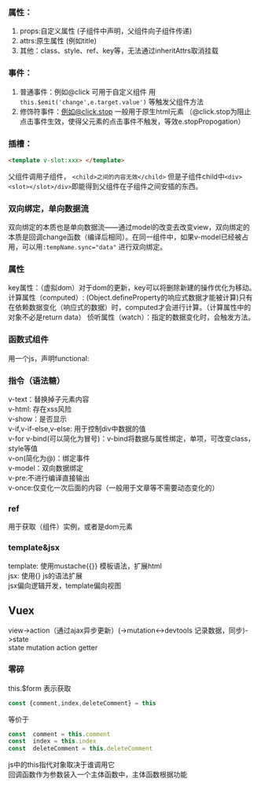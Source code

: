 ### 属性：  
1. props:自定义属性 (子组件中声明，父组件向子组件传递)
2. attrs:原生属性 (例如title)
3. 其他：class、style、ref、key等，无法通过inheritAttrs取消挂载
   
### 事件：
1. 普通事件：例如@click 可用于自定义组件 用 `this.$emit('change',e.target.value')` 等触发父组件方法
2. 修饰符事件：例如@click.stop 一般用于原生html元素 （@click.stop为阻止点击事件生效，使得父元素的点击事件不触发，等效e.stopPropogation）

### 插槽：
```html
<template v-slot:xxx> </template> 
```

父组件调用子组件， `<child>之间的内容无效</child>` 但是子组件child中`<div><slot></slot>/div>`即能得到父组件在子组件之间安插的东西。

### 双向绑定，单向数据流
双向绑定的本质也是单向数据流——通过model的改变去改变view，双向绑定的本质是回调change函数（编译后相同）。在同一组件中，如果v-model已经被占用，可以用`:tempName.sync="data"` 进行双向绑定。

### 属性
key属性：（虚拟dom）对于dom的更新，key可以将删除新建的操作优化为移动。
计算属性（computed）: (Object.defineProperty的响应式数据才能被计算)只有在依赖数据变化（响应式的数据）时，computed才会进行计算。（计算属性中的对象不必是return data）
侦听属性（watch）：指定的数据变化时，会触发方法。 

### 函数式组件
用一个js，声明functional:


### 指令（语法糖）
v-text：替换掉子元素内容  
v-html: 存在xss风险  
v-show：是否显示  
v-if,v-if-else,v-else: 用于控制div中数据的值  
v-for v-bind(可以简化为冒号)：v-bind将数据与属性绑定，单项，可改变class，style等值  
v-on(简化为@)：绑定事件  
v-model：双向数据绑定  
v-pre:不进行编译直接输出  
v-once:仅变化一次后面的内容（一般用于文章等不需要动态变化的）

### ref
用于获取（组件）实例，或者是dom元素

### template&jsx
template: 使用mustache{{}} 模板语法，扩展html  
jsx: 使用{} js的语法扩展  
jsx偏向逻辑开发，template偏向视图

## Vuex
view->action（通过ajax异步更新）(->mutation<->devtools 记录数据，同步)->state  
state mutation action getter

### 零碎
this.$form 表示获取
```js
const {comment,index,deleteComment} = this 
```

等价于
```js
const  comment = this.comment
const  index = this.index
const  deleteComment = this.deleteComment
```

js中的this指代对象取决于谁调用它  
回调函数作为参数装入一个主体函数中，主体函数根据功能